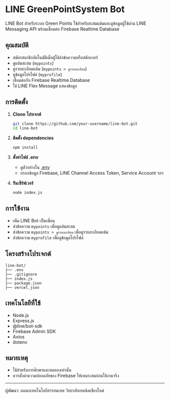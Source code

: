 # LINE GreenPointSystem Bot

LINE Bot สำหรับระบบ Green Points ใช้สำหรับสะสมแต้มและดูข้อมูลผู้ใช้ผ่าน LINE Messaging API พร้อมเชื่อมต่อ Firebase Realtime Database

## คุณสมบัติ

- สมัครสมาชิกอัตโนมัติเมื่อผู้ใช้ส่งข้อความหรือสติกเกอร์
- ดูแต้มสะสม (`mypoints`)
- ดูรายละเอียดแต้ม (`mypoints > ดูรายละเอียด`)
- ดูข้อมูลโปรไฟล์ (`myprofile`)
- เชื่อมต่อกับ Firebase Realtime Database
- ใช้ LINE Flex Message แสดงข้อมูล

## การติดตั้ง

1. **Clone โปรเจกต์**
   ```sh
   git clone https://github.com/your-username/line-bot.git
   cd line-bot
   ```

2. **ติดตั้ง dependencies**
   ```sh
   npm install
   ```

3. **ตั้งค่าไฟล์ .env**
   - ดูตัวอย่างใน [.env](line-bot/.env)
   - กรอกข้อมูล Firebase, LINE Channel Access Token, Service Account ฯลฯ

4. **รันเซิร์ฟเวอร์**
   ```sh
   node index.js
   ```

## การใช้งาน

- เพิ่ม LINE Bot เป็นเพื่อน
- ส่งข้อความ `mypoints` เพื่อดูแต้มสะสม
- ส่งข้อความ `mypoints > ดูรายละเอียด` เพื่อดูรายละเอียดแต้ม
- ส่งข้อความ `myprofile` เพื่อดูข้อมูลโปรไฟล์

## โครงสร้างโปรเจกต์

```
line-bot/
├── .env
├── .gitignore
├── index.js
├── package.json
├── vercel.json
```

## เทคโนโลยีที่ใช้

- Node.js
- Express.js
- @line/bot-sdk
- Firebase Admin SDK
- Axios
- dotenv

## หมายเหตุ

- ใช้สำหรับการศึกษาและทดลองเท่านั้น
- ควรตั้งค่าความปลอดภัยของ Firebase ให้เหมาะสมก่อนใช้งานจริง

---

ผู้พัฒนา: แผนกเทคโนโลยีสารสนเทศ วิทยาลัยเทคนิคเชียงใหม่